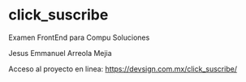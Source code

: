 # click_suscribe
Examen FrontEnd para Compu Soluciones

Jesus Emmanuel Arreola Mejia

Acceso al proyecto en linea:
https://devsign.com.mx/click_suscribe/
